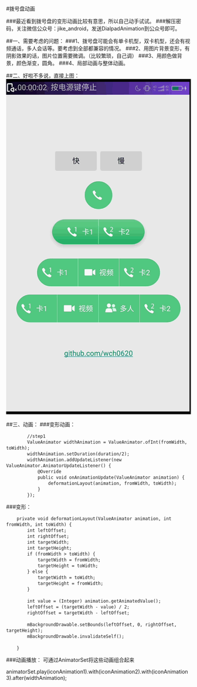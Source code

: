 #拨号盘动画


###最近看到拨号盘的变形动画比较有意思，所以自己动手试试。
###解压密码，关注微信公众号：jike_android，发送DialpadAnimation到公众号即可。

##一、需要考虑的问题：
###1、拨号盘可能会有单卡机型，双卡机型，还会有视频通话，多人会话等。要考虑到全部都兼容的情况。
###2、用图片背景变形，有阴影效果的话，图片位置需要微调。（比较繁琐，自己调）
###3、用颜色做背景，颜色渐变，圆角。
###4、局部动画与整体动画。

##二、好啦不多说，直接上图：
![android](https://github.com/wch0620/DialpadAnimation/raw/master/gif/animation.gif)


##三、动画：
###变形动画：
```
        //step1
        ValueAnimator widthAnimation = ValueAnimator.ofInt(fromWidth, toWidth);
        widthAnimation.setDuration(duration/2);
        widthAnimation.addUpdateListener(new ValueAnimator.AnimatorUpdateListener() {
            @Override
            public void onAnimationUpdate(ValueAnimator animation) {
                deformationLayout(animation, fromWidth, toWidth);
            }
        });
```
###变形：

```
    private void deformationLayout(ValueAnimator animation, int fromWidth, int toWidth) {
        int leftOffset;
        int rightOffset;
        int targetWidth;
        int targetHeight;
        if (fromWidth > toWidth) {
            targetWidth = fromWidth;
            targetHeight = toWidth;
        } else {
            targetWidth = toWidth;
            targetHeight = fromWidth;
        }

        int value = (Integer) animation.getAnimatedValue();
        leftOffset = (targetWidth - value) / 2;
        rightOffset = targetWidth - leftOffset;
        
        mBackgroundDrawable.setBounds(leftOffset, 0, rightOffset, targetHeight);
        mBackgroundDrawable.invalidateSelf();

    }
```
###动画播放：
可通过AnimatorSet将这些动画组合起来

animatorSet.play(iconAnimation1).with(iconAnimation2).with(iconAnimation3).after(widthAnimation);
